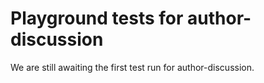 # Playground tests for author-discussion
We are still awaiting the first test run for author-discussion.
